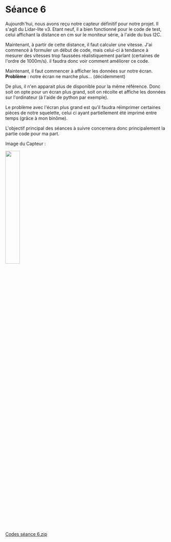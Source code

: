 # Séance 6

Aujourdh'hui, nous avons reçu notre capteur définitif pour notre projet. Il s'agit du Lidar-lite v3. Etant neuf, il a bien fonctionné pour le code de test, celui
affichant la distance en cm sur le moniteur série, à l'aide du bus I2C.

Maintenant, à partir de cette distance, il faut calculer une vitesse. J'ai commencé à formuler un début de code, mais celui-ci à tendance à mesurer des vitesses trop
faussées réalistiquement parlant (certaines de l'ordre de 1000m/s). il faudra donc voir comment améliorer ce code.

Maintenant, il faut commencer à afficher les données sur notre écran. 
**Problème** : notre écran ne marche plus... (décidemment)

De plus, il n'en apparait plus de disponible pour la même référence. Donc soit on opte pour un écran plus grand, soit on récolte et affiche les données sur l'ordinateur
(à l'aide de python par exemple).

Le problème avec l'écran plus grand est qu'il faudra réimprimer certaines pièces de notre squelette, celui ci ayant partiellement été imprimé entre temps (grâce à mon binôme).

L'objectif principal des séances à suivre concernera donc principalement la partie code pour ma part.

Image du Capteur :

<img src="https://user-images.githubusercontent.com/120557548/217836961-c365bb8a-a8f9-49ad-bb84-ea3f1bec4975.jpg" width = 30% heigth = 30%>



[Codes séance 6.zip](https://github.com/Younisse/Radarduino/files/10698021/Codes.seance.6.zip)
